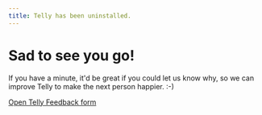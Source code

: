 ```yaml
---
title: Telly has been uninstalled.
---
```


<script>
  mixpanel.track("app:uninstallPage")
</script>



# Sad to see you go!

If you have a minute, it'd be great if you could let us know why, so we can improve Telly to make the next person happier. :-)


[Open Telly Feedback form](https://goo.gl/forms/r2QFTsZv32X78LVU2)
